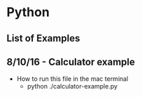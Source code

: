# Python

## List of Examples

## 8/10/16  - Calculator example
* How to run this file in the mac terminal
  *  python ./calculator-example.py  
